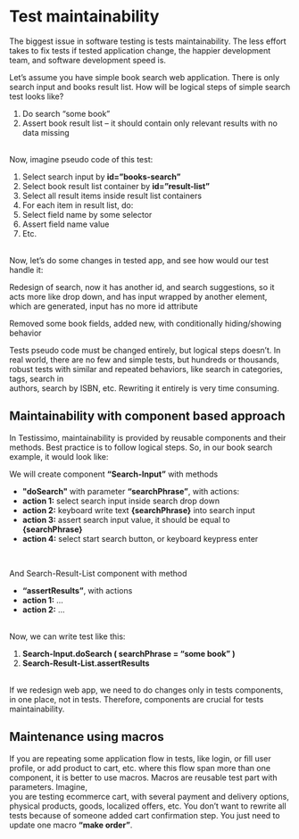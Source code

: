 # Test maintainability 
The biggest issue in software testing is tests maintainability. The less effort takes to fix tests if tested application change, the happier development team, and software development speed is.

Let’s assume you have simple book search web application. There is only search input and books result list. How will be logical steps of simple search test looks like?
<ol>
 <li>Do search “some book”</li>
 <li>Assert book result list – it should contain only relevant results with no data missing</li>
</ol>
<br>
Now, imagine pseudo code of this test:
<ol>
 <li>Select search input by <b>id=”books-search”</b></li>
 <li>Select book result list container by <b>id=”result-list”</b></li>
 <li>Select all result items inside result list containers</li>
 <li>For each item in result list, do:</li>
 <li>Select field name by some selector</li>
 <li>Assert field name value</li>
 <li>Etc.</li>
</ol>
<br>
Now, let’s do some changes in tested app, and see how would our test handle it:

Redesign of search, now it has another id, and search suggestions, so it acts more like drop down, and has input wrapped by another element, which are generated, input has no more id attribute

Removed some book fields, added new, with conditionally hiding/showing behavior

Tests pseudo code must be changed entirely, but logical steps doesn’t. In real world, there are no few and simple tests, but hundreds or thousands, robust tests with similar and repeated behaviors, like search in categories, tags, search in  
authors, search by ISBN, etc. Rewriting it entirely is very time consuming.
<br>
## Maintainability with component based approach

In Testissimo, maintainability is provided by reusable components and their methods. Best practice is to follow logical steps. So, in our book search example, it would look like:

We will create component **“Search-Input”** with methods
<ul>
 <li><b>"doSearch"</b> with parameter <b>“searchPhrase”</b>, with actions:</li>
 <li><b>action 1:</b> select search input inside search drop down</li>
 <li><b>action 2:</b> keyboard write text <b>{searchPhrase}</b> into search input</li>
 <li><b>action 3:</b> assert search input value, it should be equal to <b>{searchPhrase}</b></li>
 <li><b>action 4:</b> select start search button, or keyboard keypress enter</li>
</ul>
<br>
 
And Search-Result-List component with method
<ul>
 <li><b>“assertResults”</b>, with actions</li>
 <li><b>action 1:</b> …</li>
 <li><b>action 2:</b> …</li>
</ul>
<br>
Now, we can write test like this:

1. **Search-Input.doSearch ( searchPhrase = “some book” )**
2. **Search-Result-List.assertResults**
<br>
If we redesign web app, we need to do changes only in tests components, in one place, not in tests. Therefore, components are crucial for tests maintainability.
<br>

## Maintenance using macros

If you are repeating some application flow in tests, like login, or fill user profile, or add product to cart, etc. where this flow span more than one component, it is better to use macros. Macros are reusable test part with parameters. Imagine,  
you are testing ecommerce cart, with several payment and delivery options, physical products, goods, localized offers, etc. You don’t want to rewrite all tests because of someone added cart confirmation step. You just need to update one macro **“make order”**. 
